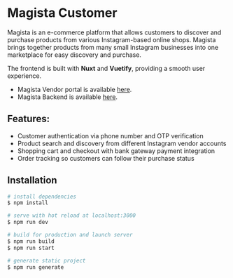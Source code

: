 # Magista Customer
Magista is an e-commerce platform that allows customers to discover and purchase products from various Instagram-based online shops.
Magista brings together products from many small Instagram businesses into one marketplace for easy discovery and purchase.

The frontend is built with **Nuxt** and **Vuetify**, providing a smooth user experience.


- Magista Vendor portal is available [here](https://github.com/alirezabhr/magista_front_vendor).
- Magista Backend is available [here](https://github.com/alirezabhr/magista_backend).


## Features:

 - Customer authentication via phone number and OTP verification
 - Product search and discovery from different Instagram vendor accounts
 - Shopping cart and checkout with bank gateway payment integration
 - Order tracking so customers can follow their purchase status


## Installation
```bash
# install dependencies  
$ npm install

# serve with hot reload at localhost:3000
$ npm run dev

# build for production and launch server
$ npm run build
$ npm run start

# generate static project
$ npm run generate
```
